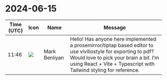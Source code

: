 # 2024-06-15

|Time (UTC)|Icon|Name|Message|
|---|---|---|---|
|11:46|![](https://avatars.slack-edge.com/2024-06-15/7281763782898_dffb0178e7438064295a_72.jpg)|Mark Benliyan|Hello! Has anyone here implemented a prosemirror/tiptap based editor to use viviliostyle  for exporting to pdf? Would love to pick your brain a bit. I’m using React + Vite + Typescript with Tailwind styling for reference.|
